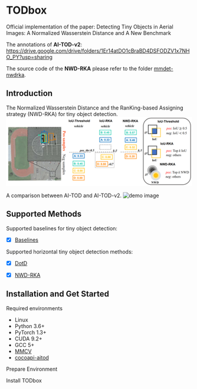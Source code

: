 # TODbox
Official implementation of the paper: Detecting Tiny Objects in Aerial Images: A Normalized Wasserstein Distance and A New Benchmark

The annotations of **AI-TOD-v2**: https://drive.google.com/drive/folders/1Er14atDO1cBraBD4DSFODZV1x7NHO_PY?usp=sharing

The source code of the **NWD-RKA** please refer to the folder [mmdet-nwdrka](https://github.com/Chasel-Tsui/mmdet-aitod/tree/main/mmdet-nwdrka). 

## Introduction
The Normalized Wasserstein Distance and the RanKing-based Assigning strategy (NWD-RKA) for tiny object detection. 
![demo image](figures/nwdrka.PNG)

A comparison between AI-TOD and AI-TOD-v2.
![demo image](figures/fps2.gif)

## Supported Methods
Supported baselines for tiny object detection:
- [x] [Baselines](mmdet-nwdrka/configs/baseline)

Supported horizontal tiny object detection methods:
- [x] [DotD](mmdet-nwdrka/configs_nwdrka/nwd_rka)
- [x] [NWD-RKA](mmdet-nwdrka/configs_nwdrka/nwd_rka)


## Installation and Get Started

Required environments
* Linux
* Python 3.6+
* PyTorch 1.3+
* CUDA 9.2+
* GCC 5+
* [MMCV](https://mmcv.readthedocs.io/en/latest/#installation)
* [cocoapi-aitod](https://github.com/jwwangchn/cocoapi-aitod)

Prepare Environment


Install TODbox




